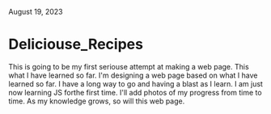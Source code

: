 August 19, 2023

# Deliciouse_Recipes
This is going to be my first seriouse attempt at making a web page. This what I have learned so far. I'm designing a web page based on what I have learned so far.
I have a long way to go and having a blast as I learn. 
I am just now learning JS forthe first time.
I'll add photos of my progress from time to time.
As my knowledge grows, so will this web page.

